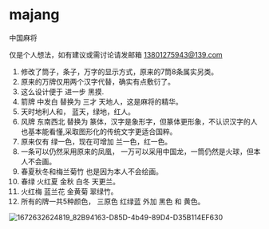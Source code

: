 # majang

中国麻将

仅是个人想法，如有建议或需讨论请发邮箱 13801275943@139.com

1. 修改了筒子，条子，万字的显示方式，原来的7筒8条属实另类。
2. 原来的万牌仅用两个汉字代替，确实有点敷衍了。
3. 这么设计便于 进一步 黑摸.
4. 箭牌 中发白 替换为 三才 天地人，这是麻将的精华。
5. 天时地利人和， 蓝天，绿地，红人。
6. 风牌 东南西北 替换为 篆体，汉字是象形字，但篆体更形象，不认识汉字的人也基本能看懂,采取图形化的传统文字更适合国粹。
7. 原来仅有 绿一色，现在可增加 兰一色，红一色。
8. 一条可以仍然采用原来的凤凰， 一万可以采用中国龙，一筒仍然是火球，但本人不会画。
9. 春夏秋冬和梅兰菊竹 也是因为本人不会绘画。
10. 春绿 火红夏 金秋 白冬 天更兰。
11. 火红梅 蓝兰花 金黄菊 翠绿竹。
12. 所有的牌一共5种颜色， 三原色 红绿蓝 外加 黑色 和 黄色。

![1672632624819_82B94163-D85D-4b49-89D4-D35B114EF630](https://user-images.githubusercontent.com/22744976/210194640-ff2b3f78-0450-4bc8-8439-6262a16834b8.png)
